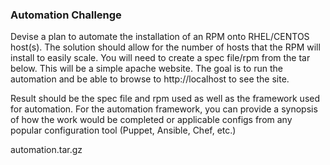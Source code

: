 ### Automation Challenge

Devise a plan to automate the installation of an RPM onto RHEL/CENTOS host(s).
The solution should allow for the number of hosts that the RPM will install to 
easily scale. You will need to create a spec file/rpm from the tar below. This
will be a simple apache website. The goal is to run the automation and be able
to browse to http://localhost to see the site.

Result should be the spec file and rpm used as well as the framework used for
automation. For the automation framework, you can provide a synopsis of how
the work would be completed or applicable configs from any popular 
configuration tool (Puppet, Ansible, Chef, etc.)

automation.tar.gz

